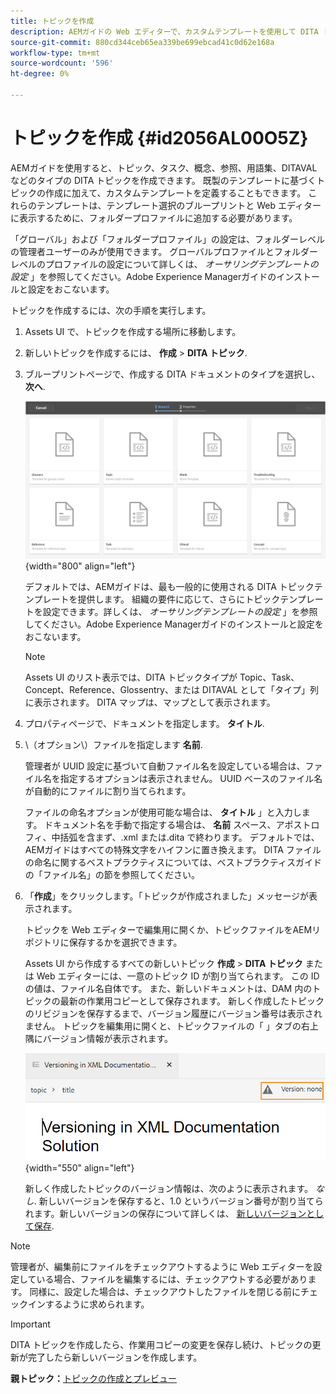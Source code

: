 ```yaml
---
title: トピックを作成
description: AEMガイドの Web エディターで、カスタムテンプレートを使用して DITA トピックのタイプを作成する方法を説明します。
source-git-commit: 880cd344ceb65ea339be699ebcad41c0d62e168a
workflow-type: tm+mt
source-wordcount: '596'
ht-degree: 0%

---
```


# トピックを作成 {#id2056AL00O5Z}

AEMガイドを使用すると、トピック、タスク、概念、参照、用語集、DITAVAL などのタイプの DITA トピックを作成できます。 既製のテンプレートに基づくトピックの作成に加えて、カスタムテンプレートを定義することもできます。 これらのテンプレートは、テンプレート選択のブループリントと Web エディターに表示するために、フォルダープロファイルに追加する必要があります。

「グローバル」および「フォルダープロファイル」の設定は、フォルダーレベルの管理者ユーザーのみが使用できます。 グローバルプロファイルとフォルダーレベルのプロファイルの設定について詳しくは、 *オーサリングテンプレートの設定* 」を参照してください。Adobe Experience Managerガイドのインストールと設定をおこないます。

トピックを作成するには、次の手順を実行します。

1. Assets UI で、トピックを作成する場所に移動します。

1. 新しいトピックを作成するには、 **作成** \> **DITA トピック**.

1. ブループリントページで、作成する DITA ドキュメントのタイプを選択し、 **次へ**.

   ![](images/create_dita_topic.png){width="800" align="left"}

   デフォルトでは、AEMガイドは、最も一般的に使用される DITA トピックテンプレートを提供します。 組織の要件に応じて、さらにトピックテンプレートを設定できます。詳しくは、 *オーサリングテンプレートの設定* 」を参照してください。Adobe Experience Managerガイドのインストールと設定をおこないます。

   >[!NOTE]
   >
   > Assets UI のリスト表示では、DITA トピックタイプが Topic、Task、Concept、Reference、Glossentry、または DITAVAL として「タイプ」列に表示されます。 DITA マップは、マップとして表示されます。

1. プロパティページで、ドキュメントを指定します。 **タイトル**.

1. \（オプション\）ファイルを指定します **名前**.

   管理者が UUID 設定に基づいて自動ファイル名を設定している場合は、ファイル名を指定するオプションは表示されません。 UUID ベースのファイル名が自動的にファイルに割り当てられます。

   ファイルの命名オプションが使用可能な場合は、 **タイトル** 」と入力します。 ドキュメント名を手動で指定する場合は、 **名前** スペース、アポストロフィ、中括弧を含まず、.xml または.dita で終わります。 デフォルトでは、AEMガイドはすべての特殊文字をハイフンに置き換えます。 DITA ファイルの命名に関するベストプラクティスについては、ベストプラクティスガイドの「ファイル名」の節を参照してください。

1. 「**作成**」をクリックします。「トピックが作成されました」メッセージが表示されます。

   トピックを Web エディターで編集用に開くか、トピックファイルをAEMリポジトリに保存するかを選択できます。

   Assets UI から作成するすべての新しいトピック **作成** \> **DITA トピック** または Web エディターには、一意のトピック ID が割り当てられます。 この ID の値は、ファイル名自体です。 また、新しいドキュメントは、DAM 内のトピックの最新の作業用コピーとして保存されます。 新しく作成したトピックのリビジョンを保存するまで、バージョン履歴にバージョン番号は表示されません。 トピックを編集用に開くと、トピックファイルの「 」タブの右上隅にバージョン情報が表示されます。

   ![](images/topic-version-none_cs.png){width="550" align="left"}

   新しく作成したトピックのバージョン情報は、次のように表示されます。 *なし*. 新しいバージョンを保存すると、1.0 というバージョン番号が割り当てられます。新しいバージョンの保存について詳しくは、 [新しいバージョンとして保存](web-editor-features.md#save-as-new-version-id209ME400GXA).


>[!NOTE]
>
> 管理者が、編集前にファイルをチェックアウトするように Web エディターを設定している場合、ファイルを編集するには、チェックアウトする必要があります。 同様に、設定した場合は、チェックアウトしたファイルを閉じる前にチェックインするように求められます。

>[!IMPORTANT]
>
> DITA トピックを作成したら、作業用コピーの変更を保存し続け、トピックの更新が完了したら新しいバージョンを作成します。

**親トピック：**[&#x200B;トピックの作成とプレビュー](create-preview-topics.md)
